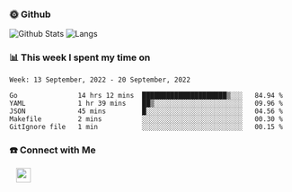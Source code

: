 

<h3> 🌞 Github</h3>

![Github Stats](https://github-readme-stats-beta-lovat.vercel.app/api?username=QiuYukang&count_private=true&show_icons=true&hide=stars)
![Langs](https://github-readme-stats-beta-lovat.vercel.app/api/top-langs/?username=QiuYukang&count_private=true&layout=compact)

<h3> 📊 This week I spent my time on</h3>

<!--START_SECTION:waka-->
```text
Week: 13 September, 2022 - 20 September, 2022

Go               14 hrs 12 mins  █████████████████████▒░░░   84.94 % 
YAML             1 hr 39 mins    ██▒░░░░░░░░░░░░░░░░░░░░░░   09.96 % 
JSON             45 mins         █░░░░░░░░░░░░░░░░░░░░░░░░   04.56 % 
Makefile         2 mins          ░░░░░░░░░░░░░░░░░░░░░░░░░   00.30 % 
GitIgnore file   1 min           ░░░░░░░░░░░░░░░░░░░░░░░░░   00.15 % 
```
<!--END_SECTION:waka-->

<!--
<h3>🛠 Tech Stack</h3>

- 💻 &nbsp; Java | C | Matlab | C++ | Python
- 🌐 &nbsp; HTML | CSS | JavaScript | Bootstrap
- 🛢  &nbsp; MySQL | Redis
- 🔧 &nbsp; NS-3 | Git | Markdown
-->

<h3> ☎️ Connect with Me </h3>
&nbsp;&nbsp;
<a href="mailto:b612n@qq.com">
  <img href="mailto:b612n@qq.com" align="center" width="26px" src="https://github.com/TheDudeThatCode/TheDudeThatCode/blob/master/Assets/Gmail.svg" />
</a>
